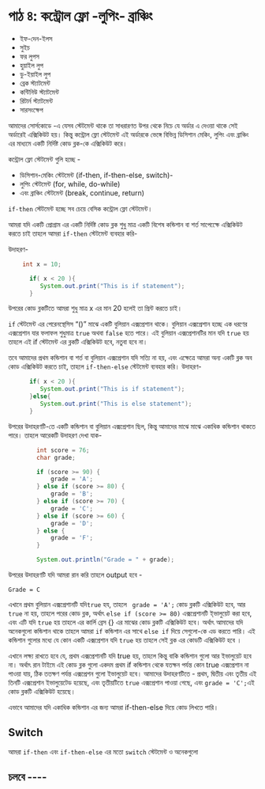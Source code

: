 # পাঠ ৪: কন্ট্রোল ফ্লো -লুপিং- ব্রাঞ্চিং

* ইফ-দেন-ইলস
* সুইচ
* ফর লুপস
* হুয়াইল লুপ
* ডু-ইয়াইল লুপ
* ব্রেক স্ট্যাটমেন্ট
* কন্টিনিউ স্ট্যাটমেন্ট
* রিটার্ন স্ট্যাটমেন্ট
* সারসংক্ষেপ


আমাদের সোর্সকোডে -এ যেসব স্টেটমেন্ট থাকে তা সাধরারণত উপর থেকে নিচে যে অর্ডার এ দেওয়া থাকে সেই অর্ডারেই এক্সিকিউট হয়। কিন্তু কন্ট্রোল ফ্লো স্টেটমেন্ট এই অর্ডারকে ভেঙ্গে বিভিন্ন ডিসিশান মেকিং, লুপিং এবং ব্রাঞ্চিং এর মাধ্যমে একটি নির্দিষ্ট কোড ব্লক-কে এক্সিকিউট করে। 

কন্ট্রোল ফ্লো স্টেটমেন্ট গুলি হচ্ছে - 

- ডিসিশান-মেকিং স্টেটমেন্ট (if-then, if-then-else, switch)- 
- লুপিং স্টেটমেন্ট (for, while, do-while)
- এবং ব্রাঞ্চিং স্টেটমেন্ট (break, continue, return) 

`if-then` স্টেটমেন্ট হচ্ছে সব চেয়ে বেসিক  কন্ট্রোল ফ্লো স্টেটমেন্ট। 

আমরা যদি একটি প্রোগ্রাম এর একটি নির্দিষ্ট কোড ব্লক শুধু মাত্র একটি বিশেষ কন্ডিশান বা শর্ত সাপেক্ষেে  এক্সিকিউট করতে চাই তাহলে আমরা `if-then` স্টেটমেন্ট ব্যবহার করি-  

উদাহরণ- 

```java
	int x = 10;

      if( x < 20 ){
         System.out.print("This is if statement");
      }
```

উপরের কোড ব্লকটিতে আমরা শুধু মাত্র x এর মান 20 হলেই তা প্রিন্ট করতে চাই। 

`if` স্টেটমেন্ট এর পেরেনস্থেসিস “()” মাঝে একটি বুলিয়ান এক্সপ্রেশান থাকে। বুলিয়ান এক্সপ্রেশান হচ্ছে এক ধরণের এক্সপ্রেশান যার ফলাফল শুধুমাত্র `true` অথবা `false` হতে পারে। এই বুলিয়ান এক্সপ্রেশানটির মান যদি  `true` হয় তাহলে এই if স্টেটমেন্ট এর ব্লকটি এক্সিকিউট হবে, নতুবা হবে না। 

তবে  আমাদের প্রথম কন্ডিশান বা শর্ত বা বুলিয়ান এক্সপ্রেশান যদি সত্যি না হয়, এবং এক্ষেত্রে আমরা অন্য একটি ব্লক অব কোড এক্সিকিউট করতে চাই, তাহলে `if-then-else` স্টেটমেন্ট ব্যবহার করি। 
উদাহরণ- 

```java
      if( x < 20 ){
         System.out.print("This is if statement");
      }else{
         System.out.print("This is else statement");
      }
```

উপরের উদাহরণটি-তে  একটি কন্ডিশান বা বুলিয়ান এক্সপ্রেশান ছিল, কিন্তু আমাদের মাঝে মাঝে একাধিক কন্ডিশান থাকতে পারে। তাহলে আরেকটি উদাহরণ দেখা যাক- 

```java
        int score = 76;
        char grade;

        if (score >= 90) {
            grade = 'A';
        } else if (score >= 80) {
            grade = 'B';
        } else if (score >= 70) {
            grade = 'C';
        } else if (score >= 60) {
            grade = 'D';
        } else {
            grade = 'F';
        }

        System.out.println("Grade = " + grade);
```
উপরের উদাহরণটি যদি আমরা রান করি তাহলে output হবে - 

	Grade = C
    
এখানে প্রথম বুলিয়ান এক্সপ্রেশানটি যদি`‌true` হয, তাহলে ‌` grade = 'A';`  কোড ব্লকটি এক্সিকিউট হবে, আর ‌`true` না হয়, তাহলে পরের কোড ব্লক, অর্থাৎ ‌‌`else if (score >= 80)` এক্সপ্রেশানটি ই্ভালুয়েট করা হবে, এবং  এটি যদি `true` হয় তাহলে এর কার্লি ব্রেস  {} এর মাঝের কোড ব্লকটি এক্সিকিউট হবে। অর্থাৎ আমাদের যদি অনেকগুলো কন্ডিশান থাকে তাহলে আমরা ‌`if` কন্ডিশান এর সাথে `else if` দিয়ে সেগুলো-কে এড করতে পারি।  এই কন্ডিশান গুলোর মধ্যে যে কোন একটি এক্সপ্রেশান যদি `true` হয় তাহলে সেই ব্লক এর কোডটি এক্সিকিউট হবে । 

এখানে লক্ষ্য রাখতে হবে যে, প্রথম এক্সপ্রেশানটি যদি true হয়, তাহলে কিন্তু বাকি কন্ডিশান গুলো আর ইভালুয়েট হবে না।  অর্থাৎ রান টাইমে এই কোড ব্লক গুলো একদম প্রথম if কন্ডিশান থেকে যতক্ষন পর্যন্ত কোন true এক্সপ্রেশান না পাওয়া যায়, ঠিক ততক্ষণ পর্যন্ত এক্সপ্রেশন গুলো ইভালুয়েট হবে। আমাদের উদাহরণটিতে - প্রথম, দ্বিতীয় এবং তৃতীয় এই তিনটি এক্সপ্রেশান ইভালুয়েটেড হয়েছে, এবং তৃতীয়টিতে `true` এক্সপ্রেশান পাওয়া গেছে, এবং  ‌`grade = 'C';`এই কোড ব্লকটি এক্সিকিউট হয়েছে। 

এভাবে আমাদের যদি একাধিক কন্ডিশান এর জন্য আমরা if-then-else দিয়ে কোড লিখতে পারি। 


## Switch 

আমরা `if-then` এবং `if-then-else`  এর মতো `switch` স্টেটমেন্ট ও অনেকগুলো 

## চলবে ----
